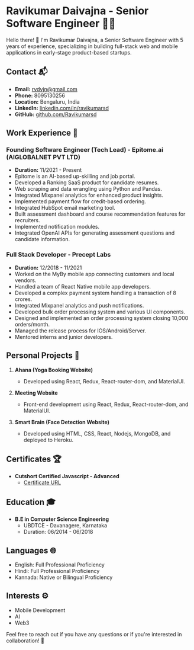 # Ravikumar Daivajna - Senior Software Engineer 👨‍💻

Hello there! 👋 I'm Ravikumar Daivajna, a Senior Software Engineer with 5 years of experience, specializing in building full-stack web and mobile applications in early-stage product-based startups.

## Contact 📬

- **Email:** rvdvjn@gmail.com
- **Phone:** 8095130256
- **Location:** Bengaluru, India
- **LinkedIn:** [linkedin.com/in/ravikumarsd](https://www.linkedin.com/in/ravikumarsd)
- **GitHub:** [github.com/Ravikumarsd](https://github.com/Ravikumarsd)

## Work Experience 💼

### Founding Software Engineer (Tech Lead) - Epitome.ai (AIGLOBALNET PVT LTD)
- **Duration:** 11/2021 - Present
- Epitome is an AI-based up-skilling and job portal.
- Developed a Ranking SaaS product for candidate resumes.
- Web scraping and data wrangling using Python and Pandas.
- Integrated Mixpanel analytics for enhanced product insights.
- Implemented payment flow for credit-based ordering.
- Integrated HubSpot email marketing tool.
- Built assessment dashboard and course recommendation features for recruiters.
- Implemented notification modules.
- Integrated OpenAI APIs for generating assessment questions and candidate information.

### Full Stack Developer - Precept Labs
- **Duration:** 12/2018 - 11/2021
- Worked on the MyBy mobile app connecting customers and local vendors.
- Handled a team of React Native mobile app developers.
- Developed a complex payment system handling a transaction of 8 crores.
- Integrated Mixpanel analytics and push notifications.
- Developed bulk order processing system and various UI components.
- Designed and implemented an order processing system closing 10,000 orders/month.
- Managed the release process for IOS/Android/Server.
- Mentored interns and junior developers.

## Personal Projects 🚀

1. **Ahana (Yoga Booking Website)**
   - Developed using React, Redux, React-router-dom, and MaterialUI.

2. **Meeting Website**
   - Front-end development using React, Redux, React-router-dom, and MaterialUI.

3. **Smart Brain (Face Detection Website)**
   - Developed using HTML, CSS, React, Nodejs, MongoDB, and deployed to Heroku.

## Certificates 🏆

- **Cutshort Certified Javascript - Advanced**
  - [Certificate URL](https://cutshort.io/certificate/55940)

## Education 🎓

- **B.E in Computer Science Engineering**
  - UBDTCE - Davanagere, Karnataka
  - Duration: 06/2014 - 06/2018

## Languages 🌐

- English: Full Professional Proficiency
- Hindi: Full Professional Proficiency
- Kannada: Native or Bilingual Proficiency

## Interests ⚙️

- Mobile Development
- AI
- Web3

Feel free to reach out if you have any questions or if you're interested in collaboration! 🚀
